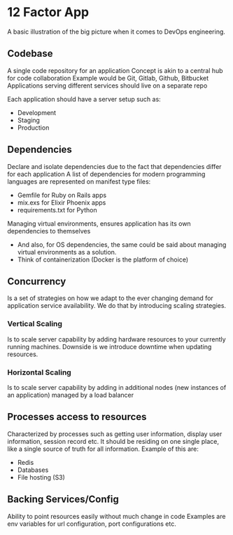 # 12 Factor App
A basic illustration of the big picture when it comes to DevOps engineering.

## Codebase
A single code repository for an application
Concept is akin to a central hub for code collaboration
Example would be Git, Gitlab, Github, Bitbucket
Applications serving different services should live on a separate repo

Each application should have a server setup such as:
  * Development
  * Staging
  * Production

## Dependencies
Declare and isolate dependencies due to the fact that dependencies differ for each application
A list of dependencies for modern programming languages are represented on manifest type files:
  * Gemfile for Ruby on Rails apps
  * mix.exs for Elixir Phoenix apps
  * requirements.txt for Python

Managing virtual environments, ensures application has its own dependencies to themselves
  * And also, for OS dependencies, the same could be said about managing virtual environments as a solution.
  * Think of containerization (Docker is the platform of choice)

## Concurrency
Is a set of strategies on how we adapt to the ever changing demand for application service availability.
We do that by introducing scaling strategies.

### Vertical Scaling
Is to scale server capability by adding hardware resources to your currently running machines.
Downside is we introduce downtime when updating resources.

### Horizontal Scaling
Is to scale server capability by adding in additional nodes (new instances of an application) managed by
a load balancer

## Processes access to resources
Characterized by processes such as getting user information, display user information, session record etc.
It should be residing on one single place, like a single source of truth for all information.
Example of this are:
* Redis
* Databases
* File hosting (S3)

## Backing Services/Config
Ability to point resources easily without much change in code
Examples are env variables for url configuration, port configurations etc.
